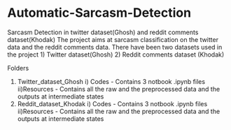 # Automatic-Sarcasm-Detection
Sarcasm Detection in twitter dataset(Ghosh) and reddit comments dataset(Khodak)
The project aims at sarcasm classification on the twitter data and the reddit comments data.  There have been two datasets used in the project  1) Twitter dataset(Ghosh)  2) Reddit comments dataset (Khodak)

Folders 
1) Twitter_dataset_Ghosh
	i) Codes - Contains 3 notbook .ipynb files
	ii)Resources - Contains all the raw and the preprocessed data and the outputs at intermediate states 
2) Reddit_dataset_Khodak
	i) Codes - Contains 3 notbook .ipynb files
	ii)Resources - Contains all the raw and the preprocessed data and the outputs at intermediate states 
	
